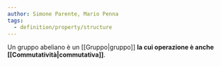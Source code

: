 ```yaml
---
author: Simone Parente, Mario Penna
tags:
  - definition/property/structure
---
```

Un gruppo abeliano è un [[Gruppo|gruppo]] **la cui operazione è anche [[Commutatività|commutativa]]**.